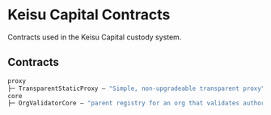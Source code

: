 # Keisu Capital Contracts

Contracts used in the Keisu Capital custody system.

## Contracts

```ml
proxy
├─ TransparentStaticProxy — "Simple, non-upgradeable transparent proxy"
core
├─ OrgValidatorCore — "parent registry for an org that validates authorizations from child safe contracts"
```